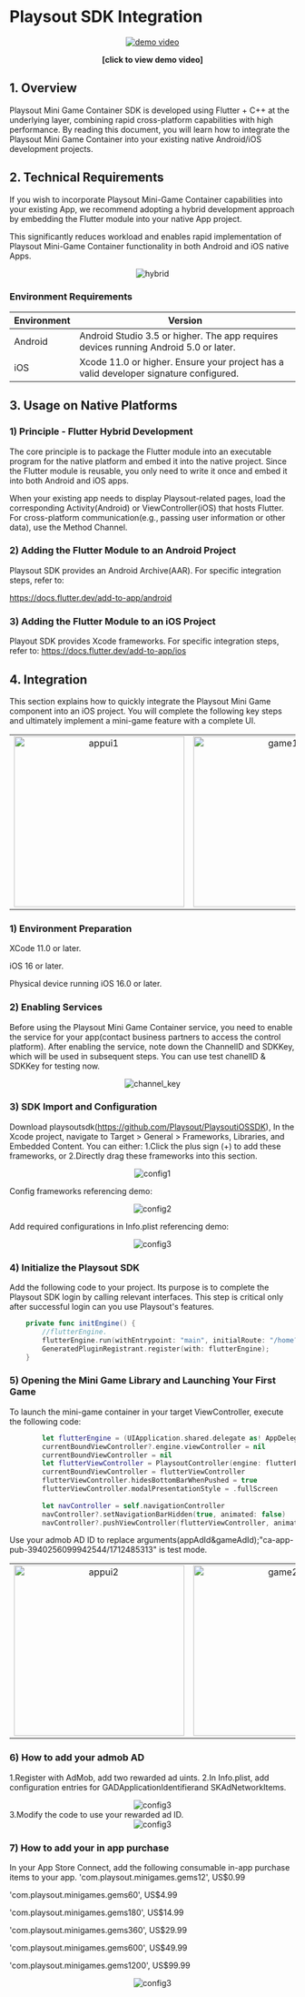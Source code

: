 

# Playsout SDK Integration

<div align="center">
  <a href="https://github.com/Playsout/playsoutsdk_demo_android/raw/main/docs/videos/demo.mp4">
    <img src="https://github.com/Playsout/playsoutsdk_demo_android/blob/main/docs/images/appui1.png" alt="demo video">
  </a>
  <p><strong>[click to view demo video]</strong></p>
</div>

## 1. Overview

Playsout Mini Game Container SDK is developed using Flutter + C++ at the underlying layer, combining rapid cross-platform capabilities with high performance. By reading this document, you will learn how to integrate the Playsout Mini Game Container into your existing native Android/iOS development projects.

## 2. Technical Requirements

If you wish to incorporate Playsout Mini-Game Container capabilities into your existing App, we recommend adopting a hybrid development approach by embedding the Flutter module into your native App project.

This significantly reduces workload and enables rapid implementation of Playsout Mini-Game Container functionality in both Android and iOS native Apps.
<div align="center">
  <img src="https://github.com/Playsout/playsoutsdk_demo_android/blob/main/docs/images/hybrid.png?raw=true" alt="hybrid" />
</div>

### Environment Requirements

| Environment | Version |
|-------------|---------|
| Android | Android Studio 3.5 or higher. The app requires devices running Android 5.0 or later. |
| iOS | Xcode 11.0 or higher. Ensure your project has a valid developer signature configured. |

## 3. Usage on Native Platforms

### 1) Principle - Flutter Hybrid Development

The core principle is to package the Flutter module into an executable program for the native platform and embed it into the native project. Since the Flutter module is reusable, you only need to write it once and embed it into both Android and iOS apps.

When your existing app needs to display Playsout-related pages, load the corresponding Activity(Android) or ViewController(iOS) that hosts Flutter. For cross-platform communication(e.g., passing user information or other data), use the Method Channel.

### 2) Adding the Flutter Module to an Android Project

Playsout SDK provides an Android Archive(AAR). For specific integration steps, refer to:

https://docs.flutter.dev/add-to-app/android

### 3) Adding the Flutter Module to an iOS Project

Playout SDK provides Xcode frameworks. For specific integration steps, refer to:
https://docs.flutter.dev/add-to-app/ios

## 4. Integration

This section explains how to quickly integrate the Playsout Mini Game component into an iOS project. You will complete the following key steps and ultimately implement a mini-game feature with a complete UI.
<div align="center">

<table>
  <tr>
    <td align="center">
      <img src="https://github.com/Playsout/playsoutsdk_demo_android/blob/main/docs/images/appui1.png?raw=true" alt="appui1" width="300" />
    </td>
    <td align="center">
      <img src="https://github.com/Playsout/playsoutsdk_demo_android/blob/main/docs/images/game1.png?raw=true" alt="game1" width="300" />
    </td>
  </tr>
</table>

</div>

### 1) Environment Preparation

XCode 11.0 or later.

iOS 16 or later.

Physical device running iOS 16.0 or later.

### 2) Enabling Services

Before using the Playsout Mini Game Container service, you need to enable the service for your app(contact business partners to access the control platform). After enabling the service, note down the ChannelID and SDKKey, which will be used in subsequent steps. You can use test chanelID & SDKKey for testing now.

<div align="center">
  <img src="https://github.com/Playsout/playsoutsdk_demo_android/blob/main/docs/images/channel_key.png?raw=true" alt="channel_key" />
</div>

### 3) SDK Import and Configuration

Download playsoutsdk(https://github.com/Playsout/PlaysoutiOSSDK), In the Xcode project, navigate to ​​Target > General > Frameworks, Libraries, and Embedded Content​​. You can either:
1.Click the plus sign (+) to add these frameworks, or
2.Directly drag these frameworks into this section.
<div align="center">
  <img src="https://github.com/Playsout/playsoutsdk_demo_ios/blob/main/Doc/frameworks.png?raw=true" alt="config1" />
</div>


Config frameworks referencing demo:
<div align="center">
  <img src="https://github.com/Playsout/playsoutsdk_demo_ios/blob/main/Doc/frameworks_config.png?raw=true" alt="config2" />
</div>

Add required configurations in Info.plist referencing demo:
<div align="center">
  <img src="https://github.com/Playsout/playsoutsdk_demo_ios/blob/main/Doc/info-plist.png?raw=true" alt="config3" />
</div>

### 4) Initialize the Playsout SDK

Add the following code to your project. Its purpose is to complete the Playsout SDK login by calling relevant interfaces. This step is critical only after successful login can you use Playsout's features.
```swift
    private func initEngine() {
        //flutterEngine.
        flutterEngine.run(withEntrypoint: "main", initialRoute: "/home?channel=playsout&sdkkey=eyJ2ZXIiOiJ2MSIsImNoYW5uZWwiOiJwbGF5c291dCIsInBhY2thZ2VuYW1lIjoiIiwiZXhwIjoxNzYwOTY3ODIwfS5zaWc"); //update if sdkkey expire,look log
        GeneratedPluginRegistrant.register(with: flutterEngine);
    }
```

### 5) Opening the Mini Game Library and Launching Your First Game

To launch the mini-game container in your target ViewController, execute the following code:

```swift
        let flutterEngine = (UIApplication.shared.delegate as! AppDelegate).flutterEngine
        currentBoundViewController?.engine.viewController = nil
        currentBoundViewController = nil
        let flutterViewController = PlaysoutController(engine: flutterEngine, channelName: "com.playsout.minigames", method: "init", arguments: ["appAdId":"ca-app-pub-3940256099942544/1712485313","gameAdId":"ca-app-pub-3940256099942544/1712485313"])
        currentBoundViewController = flutterViewController
        flutterViewController.hidesBottomBarWhenPushed = true
        flutterViewController.modalPresentationStyle = .fullScreen
            
        let navController = self.navigationController
        navController?.setNavigationBarHidden(true, animated: false)
        navController?.pushViewController(flutterViewController, animated: false)
```
Use your admob AD ID to replace arguments(appAdId&gameAdId);"ca-app-pub-3940256099942544/1712485313" is test mode.
<div align="center">

<table>
  <tr>
    <td align="center">
      <img src="https://github.com/Playsout/playsoutsdk_demo_android/blob/main/docs/images/appui2.png?raw=true" alt="appui2" width="300" />
    </td>
    <td align="center">
      <img src="https://github.com/Playsout/playsoutsdk_demo_android/blob/main/docs/images/game2.png?raw=true" alt="game2" width="300" />
    </td>
  </tr>
</table>

</div>

### 6) How to add your admob AD
1.Register with AdMob, add two rewarded ad uints.
2.In Info.plist, add configuration entries for GADApplicationIdentifierand SKAdNetworkItems.
<div align="center">
  <img src="https://github.com/Playsout/playsoutsdk_demo_ios/blob/main/Doc/info-plist.png?raw=true" alt="config3" />
</div>
3.Modify the code to use your rewarded ad ID.
<div align="center">
  <img src="https://github.com/Playsout/playsoutsdk_demo_ios/blob/main/Doc/adid.png?raw=true" alt="config3" />
</div>

### 7) How to add your in app purchase
In your App Store Connect, add the following consumable in-app purchase items to your app.
'com.playsout.minigames.gems12', US$0.99

'com.playsout.minigames.gems60', US$4.99

'com.playsout.minigames.gems180', US$14.99

'com.playsout.minigames.gems360', US$29.99

'com.playsout.minigames.gems600', US$49.99

'com.playsout.minigames.gems1200', US$99.99
<div align="center">
  <img src="https://github.com/Playsout/playsoutsdk_demo_ios/blob/main/Doc/in_app_purchase_items.png?raw=true" alt="config3" />
</div>


